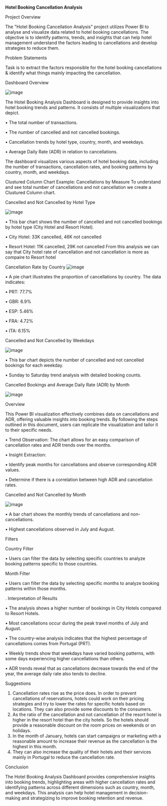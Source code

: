 
**Hotel Booking Cancellation Analysis**

Project Overview

The "Hotel Booking Cancellation Analysis" project utilizes Power BI to analyse and visualize data related to hotel booking cancellations. The objective is to identify patterns, trends, and insights that can help hotel management understand the factors leading to cancellations and develop strategies to reduce them.

Problem Statements

Task is to extract the factors responsible for the hotel booking cancellations & identify what things mainly impacting the cancellation.

Dashboard Overview

![image](https://github.com/user-attachments/assets/c35688ad-1327-4ddc-a69a-44161b904e63)

The Hotel Booking Analysis Dashboard is designed to provide insights into hotel booking trends and patterns. It consists of multiple visualizations that depict.

•	The total number of transactions.

•	The number of cancelled and not cancelled bookings.

•	Cancellation trends by hotel type, country, month, and weekdays.

•	Average Daily Rate (ADR) in relation to cancellations.

 
 The dashboard visualizes various aspects of hotel booking data, including the number of transactions, cancellation rates, and booking patterns by country, month, and weekdays.

 Clustured Column Chart Example: Cancellations by Measure
To understand and see total number of cancellations and not cancellation we create a Clustured Column chart.

Cancelled and Not Cancelled by Hotel Type

![image](https://github.com/user-attachments/assets/3f3f1c66-a88c-40d0-a063-f7407a3c4a77)


 
• This bar chart shows the number of cancelled and not cancelled bookings by hotel type (City Hotel and Resort Hotel).

• City Hotel: 33K cancelled, 46K not cancelled

• Resort Hotel: 11K cancelled, 29K not cancelled
From this analysis we can say that City hotel rate of cancellation and not cancellation is more as compaire to Resort hotel

 Cancellation Rate by Country
 ![image](https://github.com/user-attachments/assets/313bb50e-507e-4ca8-bca1-e629d28fabba)

• A pie chart illustrates the proportion of cancellations by country. The data indicates:

•	PRT: 77.7%

•	GBR: 6.9%

•	ESP: 5.46%

•	FRA: 4.72%

•	ITA: 6.15%


Cancelled and Not Cancelled by Weekdays 

![image](https://github.com/user-attachments/assets/2820c24f-7b6d-40ec-b0fb-ae2487ee9960)


• This bar chart depicts the number of cancelled and not cancelled bookings for each weekday.

• Sunday to Saturday trend analysis with detailed booking counts.


Cancelled Bookings and Average Daily Rate (ADR) by Month
 
 ![image](https://github.com/user-attachments/assets/6700d8d2-18d7-4f7a-a88b-63eadc1dd11b)


Overview

This Power BI visualization effectively combines data on cancellations and ADR, offering valuable insights into booking trends. By following the steps outlined in this document, users can replicate the visualization and tailor it to their specific needs.

• Trend Observation: The chart allows for an easy comparison of cancellation rates and ADR trends over the months.

• Insight Extraction:

• Identify peak months for cancellations and observe corresponding ADR values.

• Determine if there is a correlation between high ADR and cancellation rates.



Cancelled and Not Cancelled by Month
  
  ![image](https://github.com/user-attachments/assets/1d76376b-aa88-4847-9eb8-659e20246ba7)


• A bar chart shows the monthly trends of cancellations and non-cancellations.

• Highest cancellations observed in July and August.

Filters

Country Filter

• Users can filter the data by selecting specific countries to analyze booking patterns specific to those countries.

Month Filter

• Users can filter the data by selecting specific months to analyze booking patterns within those months.

. Interpretation of Results

• The analysis shows a higher number of bookings in City Hotels compared to Resort Hotels.

• Most cancellations occur during the peak travel months of July and August.

• The country-wise analysis indicates that the highest percentage of cancellations comes from Portugal (PRT).

• Weekly trends show that weekdays have varied booking patterns, with some days experiencing higher cancellations than others.

• ADR trends reveal that as cancellations decrease towards the end of the year, the average daily rate also tends to decline.

Suggestions

1. Cancellation rates rise as the price does. In order to prevent cancellations of reservations, hotels could work on their pricing strategies and try to lower the rates for specific hotels based on locations. They can also provide some discounts to the consumers.
2. As the ratio of the cancellation and not cancellation of the resort hotel is higher in the resort hotel than the city hotels. So the hotels should provide a reasonable discount on the room prices on weekends or on holidays.
3. In the month of January, hotels can start campaigns or marketing with a reasonable amount to increase their revenue as the cancellation is the highest in this month.
4. They can also increase the quality of their hotels and their services mainly in Portugal to reduce the cancellation rate.

 Conclusion

The Hotel Booking Analysis Dashboard provides comprehensive insights into booking trends, highlighting areas with higher cancellation rates and identifying patterns across different dimensions such as country, month, and weekdays. This analysis can help hotel management in decision-making and strategizing to improve booking retention and revenue.

